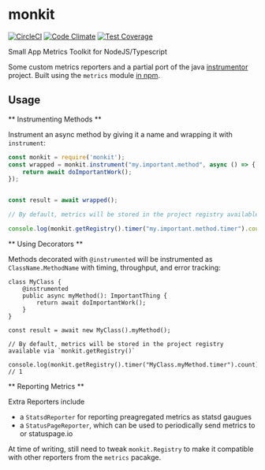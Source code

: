 # monkit

[![CircleCI](https://circleci.com/gh/retracedhq/monkit.svg?style=svg&circle-token=5fb991c02e8855f213eec652e45ebf09403ad5d0)](https://circleci.com/gh/retracedhq/monkit)
[![Code Climate](https://codeclimate.com/github/retracedhq/monkit/badges/gpa.svg)](https://codeclimate.com/github/retracedhq/monkit) 
[![Test Coverage](https://codeclimate.com/github/retracedhq/monkit/badges/coverage.svg)](https://codeclimate.com/github/retracedhq/monkit/coverage)


Small App Metrics Toolkit for NodeJS/Typescript 

Some custom metrics reporters and a partial port of the java [instrumentor](https://github.com/sproutsocial/instrumentor) project.
Built using the `metrics` module [in npm](https://www.npmjs.com/package/metrics).

## Usage

** Instrumenting Methods **

Instrument an async method by giving it a name and wrapping it with `instrument`: 

```javascript
const monkit = require('monkit');
const wrapped = monkit.instrument("my.important.method", async () => {
    return await doImportantWork();
});


const result = await wrapped();

// By default, metrics will be stored in the project registry available via `monkit.getRegistry()`

console.log(monkit.getRegistry().timer("my.important.method.timer").count); // 1

```

** Using Decorators **

Methods decorated with `@instrumented` will be instrumented as `ClassName.MethodName` with timing, throughput, and error tracking:

```
class MyClass {
    @instrumented
    public async myMethod(): ImportantThing {
        return await doImportantWork();
    }
}

const result = await new MyClass().myMethod();

// By default, metrics will be stored in the project registry available via `monkit.getRegistry()`

console.log(monkit.getRegistry().timer("MyClass.myMethod.timer").count); // 1
```

** Reporting Metrics **

Extra Reporters include 
- a `StatsdReporter` for reporting preagregated metrics as statsd gaugues
- a `StatusPageReporter`, which can be used to periodically send metrics to or statuspage.io

At time of writing, still need to tweak `monkit.Registry` to make it compatible with other reporters from the `metrics` pacakge.

